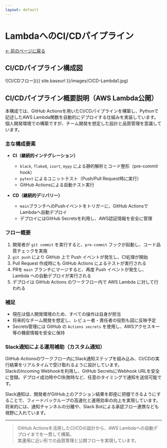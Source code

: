 ```yaml
---
layout: default
---
```


# LambdaへのCI/CDパイプライン

[← 前のページに戻る](/docs/aws-hands-on.html)

## CI/CDパイプライン構成図

![CI/CDフロー]({{ site.baseurl }}/images/CICD-Lambda1.jpg)

## CI/CDパイプライン概要説明（AWS Lambda公開）

本構成では、GitHub Actionsを用いたCI/CDパイプラインを構築し、Pythonで記述したAWS Lambda関数を自動的にデプロイする仕組みを実装しています。  
個人開発環境での構築ですが、チーム開発を想定した設計と品質管理を意識しています。

### 主な構成要素

- **CI（継続的インテグレーション）**
  - `black`, `flake8`, `isort`, `mypy` による静的解析とコード整形（pre-commit hook）
  - `pytest` によるユニットテスト（Push/Pull Request時に実行）
  - GitHub Actionsによる自動テスト実行

- **CD（継続的デリバリー）**
  - `main`ブランチへのPushイベントをトリガーに、GitHub ActionsでLambdaへ自動デプロイ
  - デプロイにはGitHub Secretsを利用し、AWS認証情報を安全に管理

### フロー概要

1. 開発者が `git commit` を実行すると、`pre-commit` フックが起動し、コード品質チェックを実施
2. `git push` により GitHub 上で Push イベントが発生し、CI処理が開始
3. Pull Request 作成時にも GitHub Actions によるテストが実行される
4. PRを `main` ブランチにマージすると、再度 Push イベントが発生し、Lambda への自動デプロイが実行される
5. デプロイは GitHub Actions のワークフロー内で AWS Lambda に対して行われる

### 補足

- 現在は個人開発環境のため、すべての操作は自身が担当
- 将来的なチーム開発を想定し、レビュー者・責任者の役割も図に反映予定
- Secrets管理には GitHub の `Actions secrets` を使用し、AWSアクセスキー等の機密情報を安全に保持

### Slack通知による運用補助（カスタム通知）

GitHub Actionsのワークフロー内にSlack通知ステップを組み込み、CI/CDの実行結果をリアルタイムで受け取れるように設計しています。  
SlackのIncoming Webhookを利用し、GitHub SecretsにWebhook URLを安全に登録。デプロイ成功時やCI失敗時など、任意のタイミングで通知を送信可能です。

Slack通知は、開発者がGitHub上のアクション結果を即座に把握できるようにすることで、フィードバックループの高速化と運用効率の向上を実現しています。  
将来的には、通知チャンネルの分離や、Slack Botによる承認フロー連携なども視野に入れています。

---

> GitHub Actionsを活用したCI/CDの設計から、AWS Lambdaへの自動デプロイまでを一貫して構築。  
> 実運用に近い形での品質管理と公開フローを実現しています。
